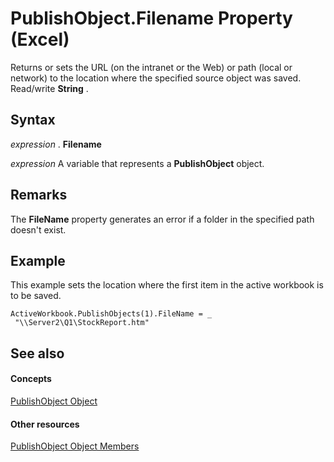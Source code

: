 
# PublishObject.Filename Property (Excel)

Returns or sets the URL (on the intranet or the Web) or path (local or network) to the location where the specified source object was saved. Read/write  **String** .


## Syntax

 _expression_ . **Filename**

 _expression_ A variable that represents a **PublishObject** object.


## Remarks

The  **FileName** property generates an error if a folder in the specified path doesn't exist.


## Example

This example sets the location where the first item in the active workbook is to be saved.


```
ActiveWorkbook.PublishObjects(1).FileName = _ 
 "\\Server2\Q1\StockReport.htm"
```


## See also


#### Concepts


[PublishObject Object](da719d86-b65b-3bbd-c0fc-8b3113777540.md)
#### Other resources


[PublishObject Object Members](3091c7b1-69f2-d523-7a43-1a72837f96d6.md)
